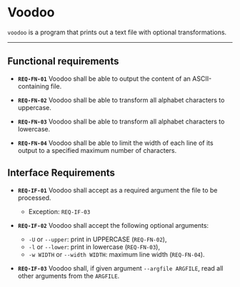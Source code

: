 # Voodoo
`voodoo` is a program that prints out a text file with optional transformations.

---


## Functional requirements

- **`REQ-FN-01`**
  Voodoo shall be able to output the content of an ASCII-containing file.

- **`REQ-FN-02`**
  Voodoo shall be able to transform all alphabet characters to uppercase.

- **`REQ-FN-03`**
  Voodoo shall be able to transform all alphabet characters to lowercase.

- **`REQ-FN-04`**
  Voodoo shall be able to limit the width of each line of its output
  to a specified maximum number of characters.


## Interface Requirements

- **`REQ-IF-01`**
  Voodoo shall accept as a required argument the file to be processed.
  - Exception: `REQ-IF-03`

- **`REQ-IF-02`**
  Voodoo shall accept the following optional arguments:
  - `-U` or `--upper`: print in UPPERCASE (`REQ-FN-02`),
  - `-l` or `--lower`: print in lowercase (`REQ-FN-03`),
  - `-w WIDTH` or `--width WIDTH`: maximum line width (`REQ-FN-04`).

- **`REQ-IF-03`**
  Voodoo shall, if given argument `--argfile ARGFILE`,
  read all other arguments from the `ARGFILE`.
